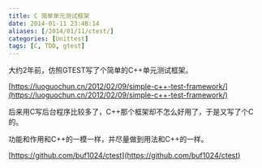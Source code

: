 ```yaml
---
title: C 简单单元测试框架
date: 2014-01-11 23:48:14
aliases: [/2014/01/11/ctest/]
categories: [Unittest]
tags: [C, TDD, gtest]
---
```


大约2年前，仿照GTEST写了个简单的C++单元测试框架。  

[https://luoguochun.cn/2012/02/09/simple-c++-test-framework/](https://luoguochun.cn/2012/02/09/simple-c++-test-framework/)  

后来用C写后台程序比较多了，C++那个框架却不怎么好用了，于是又写了个C的。  

功能和作用和C++的一模一样，并尽量做到用法和C++的一样。  

[https://github.com/buf1024/ctest](https://github.com/buf1024/ctest)  
